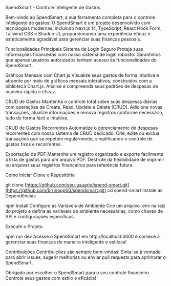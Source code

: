 SpendSmart - Controle Inteligente de Gastos

Bem-vindo ao SpendSmart, a sua ferramenta completa para o controle inteligente de gastos! O SpendSmart é um projeto desenvolvido com tecnologias modernas, incluindo Next.js 14, TypeScript, React Hook Form, Tailwind CSS e Shadcn UI, proporcionando uma experiência eficaz e esteticamente agradável para gerenciar suas finanças pessoais.

Funcionalidades Principais
Sistema de Login Seguro
Proteja suas informações financeiras com nosso sistema de login robusto. Garantimos que apenas usuários autorizados tenham acesso às funcionalidades do SpendSmart.

Gráficos Mensais com Chart.js
Visualize seus gastos de forma intuitiva e atraente por meio de gráficos mensais interativos, construídos com a biblioteca Chart.js. Analise e compreenda seus padrões de despesas de maneira rápida e eficaz.

CRUD de Gastos
Mantenha o controle total sobre suas despesas diárias com operações de Create, Read, Update e Delete (CRUD). Adicione novas transações, atualize informações e remova registros conforme necessário, tudo de forma fácil e intuitiva.

CRUD de Gastos Recorrentes
Automatize o gerenciamento de despesas recorrentes com nosso sistema de CRUD dedicado. Crie, edite ou exclua transações que se repetem regularmente, simplificando o controle de gastos fixos e recorrentes.

Exportação de PDF
Mantenha um registro organizado e exporte facilmente a lista de gastos para um arquivo PDF. Desfrute da flexibilidade de imprimir ou arquivar seus registros financeiros para referência futura.

Como Iniciar
Clone o Repositório

git clone [https://github.com/seu-usuario/spend-smart.git](https://github.com/brunopp00/spendsmart.git)
cd spend-smart
Instale as Dependências

npm install
Configure as Variáveis de Ambiente
Crie um arquivo .env na raiz do projeto e defina as variáveis de ambiente necessárias, como chaves de API e configurações específicas.

Execute o Projeto

npm run dev
Acesse o SpendSmart em http://localhost:3000 e comece a gerenciar suas finanças de maneira inteligente e estilosa!

Contribuições
Contribuições são sempre bem-vindas! Sinta-se à vontade para abrir issues, sugerir melhorias ou enviar pull requests para aprimorar o SpendSmart.

Obrigado por escolher o SpendSmart para o seu controle financeiro. Controle seus gastos com estilo e eficácia!
